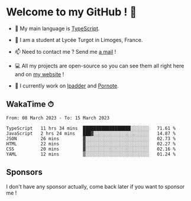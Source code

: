 # Welcome to my GitHub ! 🌃

- 🔭 My main language is [TypeScript](https://www.typescriptlang.org/).

- 🌱 I am a student at Lycée Turgot in Limoges, France.

- 📫 Need to contact me ? Send me <a href="mailto:mikkel@milescode.dev">a mail</a> !

- 💻 All my projects are open-source so you can see them all right here and on <a href="https://www.vexcited.ml">my website</a> !

- 👀 I currently work on [lpadder](https://github.com/Vexcited/lpadder) and [Pornote](https://github.com/Vexcited/Pornote).

## WakaTime ⏱

<!--START_SECTION:waka-->

```text
From: 08 March 2023 - To: 15 March 2023

TypeScript   11 hrs 34 mins  ██████████████████░░░░░░░   71.61 %
JavaScript   2 hrs 24 mins   ███▓░░░░░░░░░░░░░░░░░░░░░   14.87 %
JSON         26 mins         ▓░░░░░░░░░░░░░░░░░░░░░░░░   02.73 %
HTML         22 mins         ▓░░░░░░░░░░░░░░░░░░░░░░░░   02.27 %
CSS          20 mins         ▓░░░░░░░░░░░░░░░░░░░░░░░░   02.16 %
YAML         12 mins         ▒░░░░░░░░░░░░░░░░░░░░░░░░   01.24 %
```

<!--END_SECTION:waka-->

## Sponsors

I don't have any sponsor actually, come back later if you want to sponsor me !
